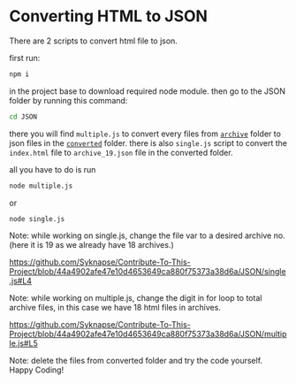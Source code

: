 # Converting HTML to JSON

There are 2 scripts to convert html file to json.

first run:

```cmd
npm i
```

 in the project base to download required node module.
then go to the JSON folder by running this command:

```cmd
cd JSON
```

there you will find `multiple.js` to convert every files from [`archive`](../archive/) folder to json files in the [`converted`](converted/) folder.
there is also `single.js` script to convert the `index.html` file to `archive_19.json` file in the converted folder.

all you have to do is run

```cmd
node multiple.js
```

or

```cmd
node single.js
```

Note: while working on single.js, change the file var to a desired archive no. (here it is 19 as we already have 18 archives.)

https://github.com/Syknapse/Contribute-To-This-Project/blob/44a4902afe47e10d4653649ca880f75373a38d6a/JSON/single.js#L4

Note: while working on multiple.js, change the digit in for loop to total archive files, in this case we have 18 html files in archives.

https://github.com/Syknapse/Contribute-To-This-Project/blob/44a4902afe47e10d4653649ca880f75373a38d6a/JSON/multiple.js#L5

Note: delete the files from converted folder and try the code yourself. Happy Coding!
